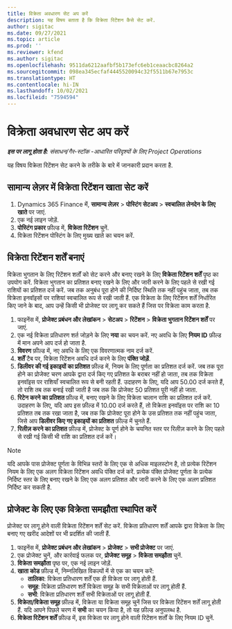 ```yaml
---
title: विक्रेता अवधारण सेट अप करें
description: यह विषय बताता है कि विक्रेता रिटेंशन कैसे सेट करें.
author: sigitac
ms.date: 09/27/2021
ms.topic: article
ms.prod: ''
ms.reviewer: kfend
ms.author: sigitac
ms.openlocfilehash: 9511da6212aafbf5b173efc6eb1ceaacbc8264a2
ms.sourcegitcommit: 098ea345ecfaf4445520094c32f5511b67e7953c
ms.translationtype: HT
ms.contentlocale: hi-IN
ms.lasthandoff: 10/02/2021
ms.locfileid: "7594594"
---
```

# <a name="set-up-vendor-retention"></a>विक्रेता अवधारण सेट अप करें

_**इस पर लागू होता है:** संसाधन/गैर-स्टॉक -आधारित परिदृश्यों के लिए Project Operations_

यह विषय विक्रेता रिटेंशन सेट करने के तरीके के बारे में जानकारी प्रदान करता है.

## <a name="set-up-a-vendor-retention-account-in-general-ledger"></a>सामान्य लेज़र में विक्रेता रिटेंशन खाता सेट करें

1. Dynamics 365 Finance में, **सामान्य लेज़र** > **पोस्टिंग सेटअप** > **स्वचालित लेनदेन के लिए खाते** पर जाएं.
2. एक नई लाइन जोड़ें.
3. **पोस्टिंग प्रकार** फ़ील्ड में, **विक्रेता रिटेंशन** चुनें.
4. विक्रेता रिटेंशन पोस्टिंग के लिए मुख्य खाते का चयन करें.

## <a name="create-vendor-retention-terms"></a>विक्रेता रिटेंशन शर्तें बनाएं

विक्रेता भुगतान के लिए रिटेंशन शर्तों को सेट करने और बनाए रखने के लिए **विक्रेता रिटेंशन शर्तें** पृष्ठ का उपयोग करें. विक्रेता भुगतान का प्रतिशत बनाए रखने के लिए और जारी करने के लिए पहले से रखी गई राशियों का प्रतिशत दर्ज करें. जब तक अनुबंध पूरा होने की निर्दिष्ट स्थिति तक नहीं पहुंच जाता, तब तक विक्रेता इनवॉइसों पर राशियां स्वचालित रूप से रखी जाती हैं. एक विक्रेता के लिए रिटेंशन शर्तें निर्धारित किए जाने के बाद, आप उन्हें किसी भी प्रोजेक्ट पर लागू कर सकते हैं जिस पर विक्रेता काम करता है.

1. फाइनेंस में, **प्रोजेक्ट प्रबंधन और लेखांकन** > **सेटअप** > **रिटेंशन** > **विक्रेता भुगतान रिटेंशन शर्तें** पर जाएं.
2. एक नई विक्रेता प्रतिधारण शर्त जोड़ने के लिए **नया** का चयन करें. नए अवधि के लिए **नियम ID** फ़ील्ड में मान अपने आप दर्ज हो जाता है. 
3. **विवरण** फ़ील्ड में, नए अवधि के लिए एक विवरणात्मक नाम दर्ज करें.
4. **शर्तें** टैब पर, विक्रेता रिटेंशन अवधि दर्ज करने के लिए **पंक्ति जोड़ें**.
5. **डिलीवर की गई इकाइयों का प्रतिशत** फ़ील्ड में, नियम के लिए पूर्णता का प्रतिशत दर्ज करें. जब तक पूरा होने का प्रोजेक्ट चरण आपके द्वारा दर्ज किए गए प्रतिशत के बराबर नहीं हो जाता, तब तक विक्रेता इनवॉइस पर राशियाँ स्वचालित रूप से बनी रहती हैं. उदाहरण के लिए, यदि आप 50.00 दर्ज करते हैं, तो राशि तब तक बनाई रखी जाती है जब तक कि प्रोजेक्ट 50 प्रतिशत पूरी नहीं हो जाता.
6. **रिटेन करने का प्रतिशत** फ़ील्ड में, बनाए रखने के लिए विक्रेता चालान राशि का प्रतिशत दर्ज करें. उदाहरण के लिए, यदि आप इस फ़ील्ड में 10.00 दर्ज करते हैं, तो विक्रेता इनवॉइस पर राशि का 10 प्रतिशत तब तक रखा जाता है, जब तक कि प्रोजेक्ट पूरा होने के उस प्रतिशत तक नहीं पहुंच जाता, जिसे आप **डिलीवर किए गए इकाइयों का प्रतिशत** फ़ील्ड में चुनते हैं.
7. **रिलीज़ करने का प्रतिशत** फ़ील्ड में, प्रोजेक्ट के पूर्ण होने के चयनित स्तर पर रिलीज़ करने के लिए पहले से रखी गई किसी भी राशि का प्रतिशत दर्ज करें।

> [!NOTE]
> यदि आपके पास प्रोजेक्ट पूर्णता के विभिन्न स्तरों के लिए एक से अधिक माइलस्टोन है, तो प्रत्येक रिटेंशन नियम के लिए एक अलग विक्रेता रिटेंशन अवधि पंक्ति दर्ज करें. प्रत्येक पंक्ति प्रोजेक्ट पूर्णता के प्रत्येक निर्दिष्ट स्तर के लिए बनाए रखने के लिए एक अलग प्रतिशत और जारी करने के लिए एक अलग प्रतिशत निर्दिष्ट कर सकती है.

## <a name="set-up-a-vendor-agreement-for-the-project"></a>प्रोजेक्ट के लिए एक विक्रेता समझौता स्थापित करें

प्रोजेक्ट पर लागू होने वाली विक्रेता रिटेंशन शर्तें सेट करें. विक्रेता प्रतिधारण शर्तें आपके द्वारा विक्रेता के लिए बनाए गए खरीद आदेशों पर भी प्रदर्शित की जाती हैं.

1. फाइनेंस में, **प्रोजेक्ट प्रबंधन और लेखांकन** > **प्रोजेक्ट** > **सभी प्रोजेक्ट** पर जाएं. 
2. एक प्रोजेक्ट चुनें, और कार्रवाई फलक पर, **प्रोजेक्ट समूह** > **विक्रेता समझौता** चुनें.
3. **विक्रेता समझौता** पृष्ठ पर, एक नई लाइन जोड़ें.
4. **खाता कोड** फ़ील्ड में, निम्नलिखित विकल्पों में से एक का चयन करें:
   - **तालिका**: विक्रेता प्रतिधारण शर्तें एक ही विक्रेता पर लागू होती हैं.
   - **समूह**: विक्रेता प्रतिधारण शर्तें विक्रेता समूह के सभी विक्रेताओं पर लागू होती हैं.
   - **सभी**: विक्रेता प्रतिधारण शर्तें सभी विक्रेताओं पर लागू होती हैं.
5. **विक्रेता/विक्रेता समूह** फ़ील्ड में, विक्रेता या विक्रेता समूह चुनें जिस पर विक्रेता रिटेंशन शर्तें लागू होती हैं. यदि आपने पिछले चरण में **सभी** का चयन किया है, तो यह फ़ील्ड अनुपलब्ध है.
6. **विक्रेता रिटेंशन शर्तें** फ़ील्ड में, इस विक्रेता पर लागू होने वाली रिटेंशन शर्तों के लिए नियम ID चुनें.

